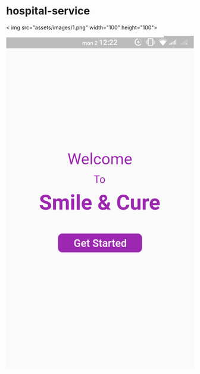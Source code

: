# hospital-service

< img src="assets/images/1.png" width="100" height="100">

![](assets/images/1.png)
